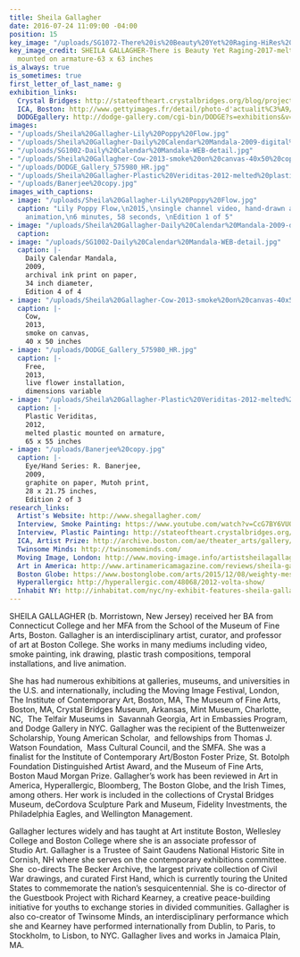```yaml
---
title: Sheila Gallagher
date: 2016-07-24 11:09:00 -04:00
position: 15
key_image: "/uploads/SG1072-There%20is%20Beauty%20Yet%20Raging-HiRes%20copy-45ac96.jpg"
key_image_credit: SHEILA GALLAGHER-There is Beauty Yet Raging-2017-melted plastic
  mounted on armature-63 x 63 inches
is_always: true
is_sometimes: true
first_letter_of_last_name: g
exhibition_links:
  Crystal Bridges: http://stateoftheart.crystalbridges.org/blog/project/sheila-gallagher/
  ICA, Boston: http://www.gettyimages.fr/detail/photo-d'actualit%C3%A9/through-a-variety-of-media-including-fresh-flowers-photo-dactualit%C3%A9/159581538#through-a-variety-of-media-including-fresh-flowers-sheila-gallagher-picture-id159581538
  DODGEgallery: http://dodge-gallery.com/cgi-bin/DODGE?s=exhibitions&v=2013812851252295335635774136
images:
- "/uploads/Sheila%20Gallagher-Lily%20Poppy%20Flow.jpg"
- "/uploads/Sheila%20Gallagher-Daily%20Calendar%20Mandala-2009-digital%20mandala%20on%20water%20resistant%20satin%20cloth-74%20inch%20diameter.jpg"
- "/uploads/SG1002-Daily%20Calendar%20Mandala-WEB-detail.jpg"
- "/uploads/Sheila%20Gallagher-Cow-2013-smoke%20on%20canvas-40x50%20copy.jpg"
- "/uploads/DODGE_Gallery_575980_HR.jpg"
- "/uploads/Sheila%20Gallagher-Plastic%20Veriditas-2012-melted%20plastic%20mounted%20on%20armature-65x55%20copy.jpg"
- "/uploads/Banerjee%20copy.jpg"
images_with_captions:
- image: "/uploads/Sheila%20Gallagher-Lily%20Poppy%20Flow.jpg"
  caption: "Lily Poppy Flow,\n2015,\nsingle channel video, hand-drawn and digital
    animation,\n6 minutes, 58 seconds, \nEdition 1 of 5"
- image: "/uploads/Sheila%20Gallagher-Daily%20Calendar%20Mandala-2009-digital%20mandala%20on%20water%20resistant%20satin%20cloth-74%20inch%20diameter.jpg"
  caption: 
- image: "/uploads/SG1002-Daily%20Calendar%20Mandala-WEB-detail.jpg"
  caption: |-
    Daily Calendar Mandala,
    2009,
    archival ink print on paper,
    34 inch diameter,
    Edition 4 of 4
- image: "/uploads/Sheila%20Gallagher-Cow-2013-smoke%20on%20canvas-40x50%20copy.jpg"
  caption: |-
    Cow,
    2013,
    smoke on canvas,
    40 x 50 inches
- image: "/uploads/DODGE_Gallery_575980_HR.jpg"
  caption: |-
    Free,
    2013,
    live flower installation,
    dimensions variable
- image: "/uploads/Sheila%20Gallagher-Plastic%20Veriditas-2012-melted%20plastic%20mounted%20on%20armature-65x55%20copy.jpg"
  caption: |-
    Plastic Veriditas,
    2012,
    melted plastic mounted on armature,
    65 x 55 inches
- image: "/uploads/Banerjee%20copy.jpg"
  caption: |-
    Eye/Hand Series: R. Banerjee,
    2009,
    graphite on paper, Mutoh print,
    28 x 21.75 inches,
    Edition 2 of 3
research_links:
  Artist's Website: http://www.shegallagher.com/
  Interview, Smoke Painting: https://www.youtube.com/watch?v=CcG7BY6VU08
  Interview, Plastic Painting: http://stateoftheart.crystalbridges.org/blog/project/sheila-gallagher-painting-in-plastic/
  ICA, Artist Prize: http://archive.boston.com/ae/theater_arts/gallery/foster_online/
  Twinsome Minds: http://twinsomeminds.com/
  Moving Image, London: http://www.moving-image.info/artistsheilagallagher/
  Art in America: http://www.artinamericamagazine.com/reviews/sheila-gallagher/
  Boston Globe: https://www.bostonglobe.com/arts/2015/12/08/weighty-messages-clad-exuberant-gestures-jewett/JkJ0Aro6cHVmmVWZzAsX2M/story.html
  Hyperallergic: http://hyperallergic.com/48068/2012-volta-show/
  Inhabit NY: http://inhabitat.com/nyc/ny-exhibit-features-sheila-gallaghers-beautiful-recycled-art-created-from-found-familial-objects/
---
```


SHEILA GALLAGHER (b. Morristown, New Jersey) received her BA from Connecticut College and her MFA from the School of the Museum of Fine Arts, Boston. Gallagher is an interdisciplinary artist, curator, and professor of art at Boston College. She works in many mediums including video, smoke painting, ink drawing, plastic trash compositions, temporal installations, and live animation.

She has had numerous exhibitions at galleries, museums, and universities in the U.S. and internationally, including the Moving Image Festival, London, The Institute of Contemporary Art, Boston, MA, The Museum of Fine Arts, Boston, MA, Crystal Bridges Museum, Arkansas, Mint Museum, Charlotte, NC,  The Telfair Museums in  Savannah Georgia, Art in Embassies Program,  and Dodge Gallery in NYC. Gallagher was the recipient of the Buttenweizer Scholarship, Young American Scholar,  and fellowships from Thomas J. Watson Foundation,  Mass Cultural Council, and the SMFA. She was a finalist for the Institute of Contemporary Art/Boston Foster Prize, St. Botolph Foundation Distinguished Artist Award, and the Museum of Fine Arts, Boston Maud Morgan Prize. Gallagher’s work has been reviewed in Art in America, Hyperallergic, Bloomberg, The Boston Globe, and the Irish Times, among others. Her work is included in the collections of Crystal Bridges Museum, deCordova Sculpture Park and Museum, Fidelity Investments, the Philadelphia Eagles, and Wellington Management.

Gallagher lectures widely and has taught at Art institute Boston, Wellesley College and Boston College where she is an associate professor of Studio Art. Gallagher is a Trustee of Saint Gaudens National Historic Site in Cornish, NH where she serves on the contemporary exhibitions committee. She  co-directs The Becker Archive, the largest private collection of Civil War drawings, and curated First Hand, which is currently touring the United States to commemorate the nation’s sesquicentennial. She is co-director of the Guestbook Project with Richard Kearney, a creative peace-building initiative for youths to exchange stories in divided communities. Gallagher is also co-creator of Twinsome Minds, an interdisciplinary performance which she and Kearney have performed internationally from Dublin, to Paris, to Stockholm, to Lisbon, to NYC. Gallagher lives and works in Jamaica Plain, MA.
